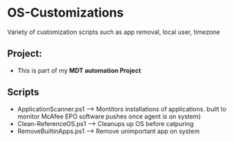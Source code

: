 # OS-Customizations
Variety of customization scripts such as app removal, local user, timezone

## Project: 
 - This is part of my <b>MDT automation Project</b>

## Scripts
 - ApplicationScanner.ps1	--> Montitors installations of applications. built to monitor McAfee EPO software pushes once agent is on system)
 - Clean-ReferenceOS.ps1	--> Cleanups up OS before catpuring
 - RemoveBuiltinApps.ps1	--> Remove unimportant app on system
